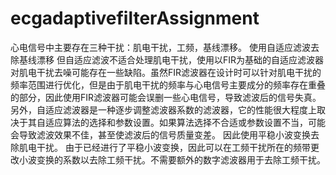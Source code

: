 # ecgadaptivefilterAssignment
心电信号中主要存在三种干扰：肌电干扰，工频，基线漂移。
使用自适应滤波去除基线漂移
但自适应滤波不适合处理肌电干扰，使用以FIR为基础的自适应滤波器对肌电干扰去噪可能存在一些缺陷。虽然FIR滤波器在设计时可以针对肌电干扰的频率范围进行优化，但是由于肌电干扰的频率与心电信号主要成分的频率存在重叠的部分，因此使用FIR滤波器可能会误删一些心电信号，导致滤波后的信号失真。
另外，自适应滤波器是一种逐步调整滤波器系数的滤波器，它的性能很大程度上取决于其自适应算法的选择和参数设置。如果算法选择不合适或参数设置不当，可能会导致滤波效果不佳，甚至使滤波后的信号质量变差。
因此使用平稳小波变换去除肌电干扰。
由于已经进行了平稳小波变换，因此可以在工频干扰所在的频带更改小波变换的系数以去除工频干扰。不需要额外的数字滤波器用于去除工频干扰。
